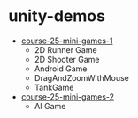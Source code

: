 # unity-demos
* [course-25-mini-games-1](https://www.udemy.com/course/c-sharp-projects-for-unity-game-development/learn/lecture/15904504#overview)
    * 2D Runner Game
    * 2D Shooter Game
    * Android Game
    * DragAndZoomWithMouse
    * TankGame
* [course-25-mini-games-2](https://www.udemy.com/course/unity-game-development-by-example/learn/lecture/12426762#overview) 
    * AI Game
